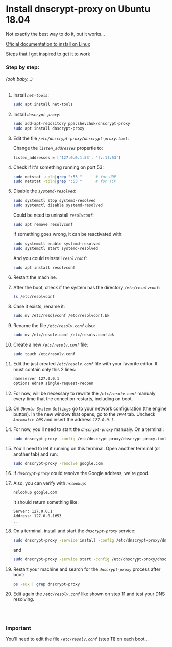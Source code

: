 # Install dnscrypt-proxy on Ubuntu 18.04

Not exactly the best way to do it, but it works...

[Oficial documentation to install on Linux](https://github.com/jedisct1/dnscrypt-proxy/wiki/Installation-linux)

[Steps that I got inspired to get it to work](https://github.com/jedisct1/dnscrypt-proxy/issues/557#issue-346484267)

### Step by step: 
###### (ooh baby...)

1. Install *`net-tools`*:
    ```bash
    sudo apt install net-tools
    ```

2. Install *`dnscrypt-proxy`*:
    ```bash
    sudo add-apt-repository ppa:shevchuk/dnscrypt-proxy
    sudo apt install dnscrypt-proxy
    ```

3. Edit the file *`/etc/dnscrypt-proxy/dnscrypt-proxy.toml`*:

    Change the *`listen_addresses`* propertie to:
    ```bash
    listen_addresses = ['127.0.0.1:53', '[::1]:53']
    ```

4. Check if it's something running on port 53:
    ```bash
    sudo netstat -upln|grep ":53 "		# for UDP
    sudo netstat -tpln|grep ":53 "		# for TCP
    ```

5. Disable the *`systemd-resolved`*:
    ```bash
    sudo systemctl stop systemd-resolved
    sudo systemctl disable systemd-resolved
    ```
    Could be need to uninstall *`resolvconf`*:
    ```bash
    sudo apt remove resolvconf
    ```
    If something goes wrong, it can be reactivated with:
    ```bash
    sudo systemctl enable systemd-resolved
    sudo systemctl start systemd-resolved
    ```
    And you could reinstall *`resolvconf`*:
    ```bash
    sudo apt install resolvconf
    ```

6. Restart the machine.

7. After the boot, check if the system has the directory *`/etc/resolvconf`*:
    ```bash
    ls /etc/resolvconf
    ```

8. Case it exists, rename it:
    ```bash
    sudo mv /etc/resolvconf /etc/resolvconf.bk
    ```

9.  Rename the file *`/etc/resolv.conf`* also:
    ```bash
    sudo mv /etc/resolv.conf /etc/resolv.conf.bk
    ```

10. Create a new *`/etc/resolv.conf`* file:
    ```bash
    sudo touch /etc/resolv.conf
    ```

11. Edit the just created *`/etc/resolv.conf`* file with your favorite editor. It must contain only this 2 lines:
    ```bash
    nameserver 127.0.0.1
    options edns0 single-request-reopen
    ```
12. For now, will be necessary to rewrite the *`/etc/resolv.conf`* manualy every time that the conection restarts, including on boot.

13. On *`Ubuntu System Settings`* go to your network configuration (the engine button). In the new window that opens, go to the *`IPV4`* tab. Uncheck *`Automatic DNS`* and insert the address *`127.0.0.1`*.

14. For now, you'll need to start the *`dnscrypt-proxy`* manualy. On a terminal:

    ```bash
    sudo dnscrypt-proxy -config /etc/dnscrypt-proxy/dnscrypt-proxy.toml
    ```

15. You'll need to let it running on this terminal. Open another terminal (or another tab) and run:
     ```bash
    sudo dnscrypt-proxy -resolve google.com
    ```

16. If *`dnscrypt-proxy`* could resolve the Google address, we're good.

17. Also, you can verify with *`nslookup`*:
    ```bash
    nslookup google.com
    ```
    It should return something like:
    ```bash
    Server: 127.0.0.1
    Address: 127.0.0.1#53
    ...
    ```

18. On a terminal, install and start the *`dnscrypt-proxy`* service:
    ```bash
    sudo dnscrypt-proxy -service install -config /etc/dnscrypt-proxy/dnscrypt-proxy.toml
    ```
    and
    ```bash
    sudo dnscrypt-proxy -service start -config /etc/dnscrypt-proxy/dnscrypt-proxy.toml
    ```

19. Restart your machine and search for the *`dnscrypt-proxy`* process after boot:
    ```bash
    ps -aux | grep dnscrypt-proxy
    ```

20. Edit again the *`/etc/resolv.conf`* like shown on step 11 and [test](https://dnsleaktest.com) your DNS resolving.

<br><br>
### Important
You'll need to edit the file *`/etc/resolv.conf`* (step 11) on each boot...
